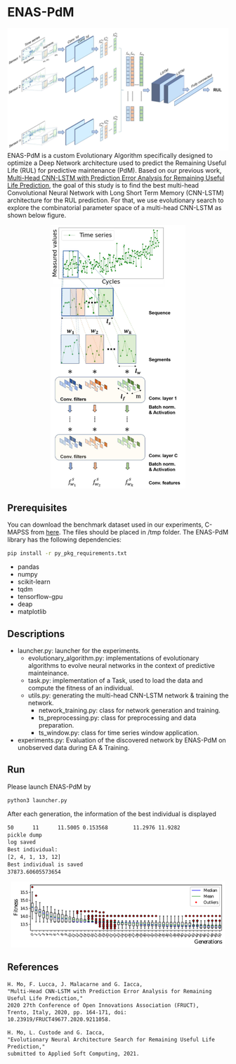# ENAS-PdM
![check](cnnlstm.png)
ENAS-PdM is a custom Evolutionary Algorithm specifically designed to optimize a Deep Network architecture used to predict the Remaining Useful Life (RUL) for predictive maintenance (PdM). Based on our previous work, [Multi-Head CNN-LSTM with Prediction Error Analysis for Remaining Useful Life Prediction](https://ieeexplore.ieee.org/abstract/document/9211058/), the goal of this study is to find the best multi-head Convolutional Neural Network with Long Short Term Memory (CNN-LSTM) architecture for the RUL prediction. For that, we use evolutionary search to explore the combinatorial parameter space of a multi-head CNN-LSTM as shown below figure. 
<p align="center">
  <img height="600" src="/cnn_c.png">
</p>

## Prerequisites
You can download the benchmark dataset used in our experiments, C-MAPSS from [here](https://drive.google.com/drive/folders/1xHLtx9laqSTO_8LOFCdOBEkouMpbkAFM?usp=sharing).
The files should be placed in /tmp folder.
The ENAS-PdM library has the following dependencies:
```bash
pip install -r py_pkg_requirements.txt
```
- pandas
- numpy
- scikit-learn
- tqdm
- tensorflow-gpu
- deap
- matplotlib

## Descriptions
- launcher.py: launcher for the experiments.
  - evolutionary_algorithm.py: implementations of evolutionary algorithms to evolve neural networks in the context of predictive mainteinance.
  - task.py: implementation of a Task, used to load the data and compute the fitness of an individual.
  - utils.py: generating the multi-head CNN-LSTM network & training the network.
    - network_training.py: class for network generation and training.
    - ts_preprocessing.py: class for preprocessing and data preparation.
    - ts_window.py: class for time series window application.
- experiments.py: Evaluation of the discovered network by ENAS-PdM on unobserved data during EA & Training.

## Run
Please launch ENAS-PdM by 
```bash
python3 launcher.py
```
After each generation, the information of the best individual is displayed
```bash
50      11      11.5005 0.153568        11.2976 11.9282
pickle dump
log saved
Best individual:
[2, 4, 1, 13, 12]
Best individual is saved
37873.60605573654
```
<p align="center">
  <img height="150" src="/ea_boxplots.png">
</p>


## References
```
H. Mo, F. Lucca, J. Malacarne and G. Iacca, 
"Multi-Head CNN-LSTM with Prediction Error Analysis for Remaining Useful Life Prediction," 
2020 27th Conference of Open Innovations Association (FRUCT), 
Trento, Italy, 2020, pp. 164-171, doi: 10.23919/FRUCT49677.2020.9211058.
```

```
H. Mo, L. Custode and G. Iacca, 
"Evolutionary Neural Architecture Search for Remaining Useful Life Prediction," 
submitted to Applied Soft Computing, 2021.
```
